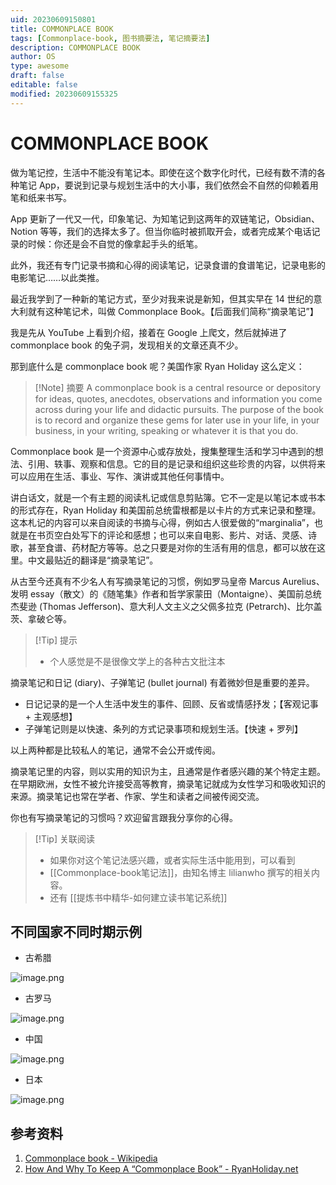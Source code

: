 ```yaml
---
uid: 20230609150801
title: COMMONPLACE BOOK
tags: [Commonplace-book, 图书摘要法, 笔记摘要法]
description: COMMONPLACE BOOK
author: OS
type: awesome
draft: false
editable: false
modified: 20230609155325
---
```


# COMMONPLACE BOOK

做为笔记控，生活中不能没有笔记本。即使在这个数字化时代，已经有数不清的各种笔记 App，要说到记录与规划生活中的大小事，我们依然会不自然的仰赖着用笔和纸来书写。

App 更新了一代又一代，印象笔记、为知笔记到这两年的双链笔记，Obsidian、Notion 等等，我们的选择太多了。但当你临时被抓取开会，或者完成某个电话记录的时候：你还是会不自觉的像拿起手头的纸笔。

此外，我还有专门记录书摘和心得的阅读笔记，记录食谱的食谱笔记，记录电影的电影笔记……以此类推。

最近我学到了一种新的笔记方式，至少对我来说是新知，但其实早在 14 世纪的意大利就有这种笔记术，叫做 Commonplace Book。【后面我们简称“摘录笔记”】

我是先从 YouTube 上看到介绍，接着在 Google 上爬文，然后就掉进了 commonplace book 的兔子洞，发现相关的文章还真不少。

那到底什么是 commonplace book 呢？美国作家 Ryan Holiday 这么定义：

> [!Note] 摘要
> A commonplace book is a central resource or depository for ideas, quotes, anecdotes, observations and information you come across during your life and didactic pursuits. The purpose of the book is to record and organize these gems for later use in your life, in your business, in your writing, speaking or whatever it is that you do.

Commonplace book 是一个资源中心或存放处，搜集整理生活和学习中遇到的想法、引用、轶事、观察和信息。它的目的是记录和组织这些珍贵的内容，以供将来可以应用在生活、事业、写作、演讲或其他任何事情中。

讲白话文，就是一个有主题的阅读札记或信息剪贴簿。它不一定是以笔记本或书本的形式存在，Ryan Holiday 和美国前总统雷根都是以卡片的方式来记录和整理。这本札记的内容可以来自阅读的书摘与心得，例如古人很爱做的“marginalia”，也就是在书页空白处写下的评论和感想；也可以来自电影、影片、对话、灵感、诗歌，甚至食谱、药材配方等等。总之只要是对你的生活有用的信息，都可以放在这里。中文最贴近的翻译是“摘录笔记”。

从古至今还真有不少名人有写摘录笔记的习惯，例如罗马皇帝 Marcus Aurelius、发明 essay（散文）的《随笔集》作者和哲学家蒙田（Montaigne）、美国前总统杰斐逊 (Thomas Jefferson)、意大利人文主义之父佩多拉克 (Petrarch)、比尔盖茨、拿破仑等。

>[!Tip] 提示
>- 个人感觉是不是很像文学上的各种古文批注本

摘录笔记和日记 (diary)、子弹笔记 (bullet journal) 有着微妙但是重要的差异。

- 日记记录的是一个人生活中发生的事件、回顾、反省或情感抒发；【客观记事 + 主观感想】
- 子弹笔记则是以快速、条列的方式记录事项和规划生活。【快速 + 罗列】

以上两种都是比较私人的笔记，通常不会公开或传阅。

摘录笔记里的内容，则以实用的知识为主，且通常是作者感兴趣的某个特定主题。在早期欧洲，女性不被允许接受高等教育，摘录笔记就成为女性学习和吸收知识的来源。摘录笔记也常在学者、作家、学生和读者之间被传阅交流。

你也有写摘录笔记的习惯吗？欢迎留言跟我分享你的心得。

> [!Tip] 关联阅读
> - 如果你对这个笔记法感兴趣，或者实际生活中能用到，可以看到
> - [[Commonplace-book笔记法]]，由知名博主 lilianwho 撰写的相关内容。
> - 还有 [[提炼书中精华-如何建立读书笔记系统]]

## 不同国家不同时期示例

- 古希腊

![image.png](https://cdn.pkmer.cn/images/20230609153442.png!pkmer)

- 古罗马

![image.png](https://cdn.pkmer.cn/images/20230609153631.png!pkmer)

- 中国

![image.png](https://cdn.pkmer.cn/images/20230609154901.png!pkmer)

- 日本

![image.png](https://cdn.pkmer.cn/images/20230609153746.png!pkmer)

## 参考资料

1. [Commonplace book - Wikipedia](https://en.wikipedia.org/wiki/Commonplace_book)
2. [How And Why To Keep A “Commonplace Book” - RyanHoliday.net](https://ryanholiday.net/how-and-why-to-keep-a-commonplace-book/)